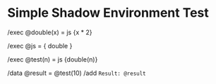 # Simple Shadow Environment Test

/exec @double(x) = js {x * 2}

/exec @js = { double }

/exec @test(n) = js {double(n)}

/data @result = @test(10)
/add `Result: @result`